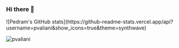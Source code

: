 ### Hi there 👋


<p>![Pedram's GitHub stats](https://github-readme-stats.vercel.app/api?username=pvaliani&show_icons=true&theme=synthwave)</p>
<p><img align="center" src="https://github-readme-stats.vercel.app/api/top-langs?username=pvaliani&show_icons=true&locale=en&layout=compact&theme=synthwave" alt="pvaliani" /></p>
<!--
**pvaliani/pvaliani** is a ✨ _special_ ✨ repository because its `README.md` (this file) appears on your GitHub profile.

Here are some ideas to get you started:

- 🔭 I’m currently working on ...
- 🌱 I’m currently learning ...
- 👯 I’m looking to collaborate on ...
- 🤔 I’m looking for help with ...
- 💬 Ask me about ...
- 📫 How to reach me: ...
- 😄 Pronouns: ...
- ⚡ Fun fact: ...
-->
